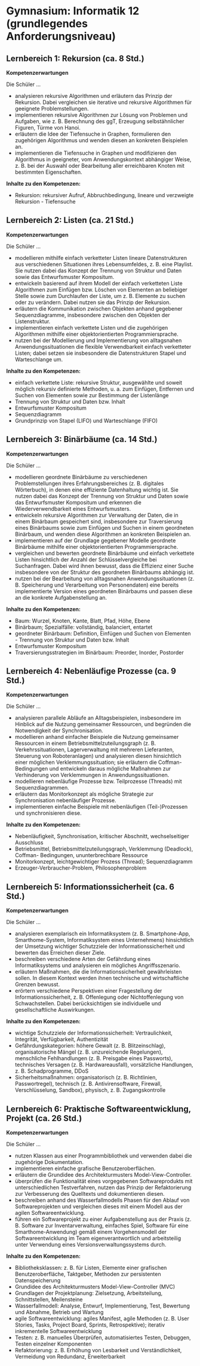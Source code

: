 # Gymnasium: Informatik 12 (grundlegendes Anforderungsniveau)

## Lernbereich 1: Rekursion (ca. 8 Std.)

**Kompetenzerwartungen**

Die Schüler ...

- analysieren rekursive Algorithmen und erläutern das Prinzip der Rekursion. Dabei vergleichen sie iterative und rekursive Algorithmen für geeignete Problemstellungen.
- implementieren rekursive Algorithmen zur Lösung von Problemen und Aufgaben, wie z. B. Berechnung des ggT, Erzeugung selbstähnlicher Figuren, Türme von Hanoi.
- erläutern die Idee der Tiefensuche in Graphen, formulieren den zugehörigen Algorithmus und wenden diesen an konkreten Beispielen an.
- implementieren die Tiefensuche in Graphen und modifizieren den Algorithmus in geeigneter, vom Anwendungskontext abhängiger Weise, z. B. bei der Auswahl oder Bearbeitung aller erreichbaren Knoten mit bestimmten Eigenschaften.

**Inhalte zu den Kompetenzen:**

- Rekursion: rekursiver Aufruf, Abbruchbedingung, lineare und verzweigte Rekursion - Tiefensuche

## Lernbereich 2: Listen (ca. 21 Std.)

**Kompetenzerwartungen**

Die Schüler ...

- modellieren mithilfe einfach verketteter Listen lineare Datenstrukturen aus verschiedenen Situationen ihres Lebensumfeldes, z. B. eine Playlist. Sie nutzen dabei das Konzept der Trennung von Struktur und Daten sowie das Entwurfsmuster Kompositum.
- entwickeln basierend auf ihrem Modell der einfach verketteten Liste Algorithmen zum Einfügen bzw. Löschen von Elementen an beliebiger Stelle sowie zum Durchlaufen der Liste, um z. B. Elemente zu suchen oder zu verändern. Dabei nutzen sie das Prinzip der Rekursion.
- erläutern die Kommunikation zwischen Objekten anhand gegebener Sequenzdiagramme, insbesondere zwischen den Objekten der Listenstruktur.
- implementieren einfach verkettete Listen und die zugehörigen Algorithmen mithilfe einer objektorientierten Programmiersprache.
- nutzen bei der Modellierung und Implementierung von alltagsnahen Anwendungssituationen die flexible Verwendbarkeit einfach verketteter Listen; dabei setzen sie insbesondere die Datenstrukturen Stapel und Warteschlange um.

**Inhalte zu den Kompetenzen:**

- einfach verkettete Liste: rekursive Struktur, ausgewählte und soweit möglich rekursiv definierte Methoden, u. a. zum Einfügen, Entfernen und Suchen von Elementen sowie zur Bestimmung der Listenlänge
- Trennung von Struktur und Daten bzw. Inhalt
- Entwurfsmuster Kompositum
- Sequenzdiagramm
- Grundprinzip von Stapel (LIFO) und Warteschlange (FIFO)

## Lernbereich 3: Binärbäume (ca. 14 Std.)

**Kompetenzerwartungen**

Die Schüler ...

- modellieren geordnete Binärbäume zu verschiedenen Problemstellungen ihres Erfahrungsbereiches (z. B. digitales Wörterbuch), in denen eine effiziente Datenhaltung wichtig ist. Sie nutzen dabei das Konzept der Trennung von Struktur und Daten sowie das Entwurfsmuster Kompositum und erkennen die Wiederverwendbarkeit eines Entwurfsmusters.
- entwickeln rekursive Algorithmen zur Verwaltung der Daten, die in einem Binärbaum gespeichert sind, insbesondere zur Traversierung eines Binärbaums sowie zum Einfügen und Suchen in einem geordneten Binärbaum, und wenden diese Algorithmen an konkreten Beispielen an.
- implementieren auf der Grundlage gegebener Modelle geordnete Binärbäume mithilfe einer objektorientierten Programmiersprache.
- vergleichen und bewerten geordnete Binärbäume und einfach verkettete Listen hinsichtlich der Anzahl der Schlüsselvergleiche bei Suchanfragen. Dabei wird ihnen bewusst, dass die Effizienz einer Suche insbesondere von der Struktur des geordneten Binärbaums abhängig ist.
- nutzen bei der Bearbeitung von alltagsnahen Anwendungssituationen (z. B. Speicherung und Verarbeitung von Personendaten) eine bereits implementierte Version eines geordneten Binärbaums und passen diese an die konkrete Aufgabenstellung an.

**Inhalte zu den Kompetenzen:**

- Baum: Wurzel, Knoten, Kante, Blatt, Pfad, Höhe, Ebene
- Binärbaum; Spezialfälle: vollständig, balanciert, entartet
- geordneter Binärbaum: Definition, Einfügen und Suchen von Elementen - Trennung von Struktur und Daten bzw. Inhalt
- Entwurfsmuster Kompositum
- Traversierungsstrategien im Binärbaum: Preorder, Inorder, Postorder

## Lernbereich 4: Nebenläufige Prozesse (ca. 9 Std.)

**Kompetenzerwartungen**

Die Schüler ...

- analysieren parallele Abläufe an Alltagsbeispielen, insbesondere im Hinblick auf die Nutzung gemeinsamer Ressourcen, und begründen die Notwendigkeit der Synchronisation.
- modellieren anhand einfacher Beispiele die Nutzung gemeinsamer Ressourcen in einem Betriebsmittelzuteilungsgraph (z. B. Verkehrssituationen, Lagerverwaltung mit mehreren Lieferanten, Steuerung von Roboteranlagen) und analysieren diesen hinsichtlich einer möglichen Verklemmungssituation; sie erläutern die Coffman-Bedingungen und entwickeln daraus mögliche Maßnahmen zur Verhinderung von Verklemmungen in Anwendungssituationen.
- modellieren nebenläufige Prozesse bzw. Teilprozesse (Threads) mit Sequenzdiagrammen.
- erläutern das Monitorkonzept als mögliche Strategie zur Synchronisation nebenläufiger Prozesse.
- implementieren einfache Beispiele mit nebenläufigen (Teil-)Prozessen und synchronisieren
diese.

**Inhalte zu den Kompetenzen:**

- Nebenläufigkeit, Synchronisation, kritischer Abschnitt, wechselseitiger Ausschluss
- Betriebsmittel, Betriebsmittelzuteilungsgraph, Verklemmung (Deadlock), Coffman- Bedingungen, ununterbrechbare Ressource
- Monitorkonzept, leichtgewichtiger Prozess (Thread); Sequenzdiagramm
- Erzeuger-Verbraucher-Problem, Philosophenproblem

## Lernbereich 5: Informationssicherheit (ca. 6 Std.)

**Kompetenzerwartungen**

Die Schüler ...

- analysieren exemplarisch ein Informatiksystem (z. B. Smartphone-App, Smarthome-System, Informatiksystem eines Unternehmens) hinsichtlich der Umsetzung wichtiger Schutzziele der Informationssicherheit und bewerten das Erreichen dieser Ziele.
- beschreiben verschiedene Arten der Gefährdung eines Informatiksystems und analysieren ein mögliches Angriffsszenario.
- erläutern Maßnahmen, die die Informationssicherheit gewährleisten sollen. In diesem Kontext werden ihnen technische und wirtschaftliche Grenzen bewusst.
- erörtern verschiedene Perspektiven einer Fragestellung der Informationssicherheit, z. B. Offenlegung oder Nichtoffenlegung von Schwachstellen. Dabei berücksichtigen sie individuelle und gesellschaftliche Auswirkungen.

**Inhalte zu den Kompetenzen:**

- wichtige Schutzziele der Informationssicherheit: Vertraulichkeit, Integrität, Verfügbarkeit, Authentizität
- Gefährdungskategorien: höhere Gewalt (z. B. Blitzeinschlag), organisatorische Mängel (z. B. unzureichende Regelungen), menschliche Fehlhandlungen (z. B. Preisgabe eines Passworts), technisches Versagen (z. B. Hardwareausfall), vorsätzliche Handlungen, z. B. Schadprogramme, DDoS
- Sicherheitsmaßnahmen: organisatorisch (z. B. Richtlinien, Passwortregel), technisch (z. B. Antivirensoftware, Firewall, Verschlüsselung, Sandbox), physisch, z. B. Zugangskontrolle

## Lernbereich 6: Praktische Softwareentwicklung, Projekt (ca. 26 Std.)

**Kompetenzerwartungen**

Die Schüler ...

- nutzen Klassen aus einer Programmbibliothek und verwenden dabei die zugehörige Dokumentation.
- implementieren einfache grafische Benutzeroberflächen.
- erläutern die Grundidee des Architekturmusters Model-View-Controller.
- überprüfen die Funktionalität eines vorgegebenen Softwareprodukts mit unterschiedlichen Testverfahren, nutzen das Prinzip der Refaktorierung zur Verbesserung des Quelltexts und dokumentieren diesen.
- beschreiben anhand des Wasserfallmodells Phasen für den Ablauf von Softwareprojekten und vergleichen dieses mit einem Modell aus der agilen Softwareentwicklung.
- führen ein Softwareprojekt zu einer Aufgabenstellung aus der Praxis (z. B. Software zur Inventarverwaltung, einfaches Spiel, Software für eine Smarthome-Anwendung) gemäß einem Vorgehensmodell der Softwareentwicklung im Team eigenverantwortlich und arbeitsteilig unter Verwendung eines Versionsverwaltungssystems durch.

**Inhalte zu den Kompetenzen:**

- Bibliotheksklassen: z. B. für Listen, Elemente einer grafischen Benutzeroberfläche, Taktgeber, Methoden zur persistenten Datenspeicherung
- Grundidee des Architekturmusters Model-View-Controller (MVC)
- Grundlagen der Projektplanung: Zielsetzung, Arbeitsteilung, Schnittstellen, Meilensteine
- Wasserfallmodell: Analyse, Entwurf, Implementierung, Test, Bewertung und Abnahme, Betrieb und Wartung
- agile Softwareentwicklung: agiles Manifest, agile Methoden (z. B. User Stories, Tasks, Project Board, Sprints, Retrospektive); iterativ inkrementelle Softwareentwicklung
- Testen: z. B. manuelles Überprüfen, automatisiertes Testen, Debuggen, Testen einzelner Komponenten
- Refaktorierung: z. B. Erhöhung von Lesbarkeit und Verständlichkeit, Vermeidung von Redundanz, Erweiterbarkeit